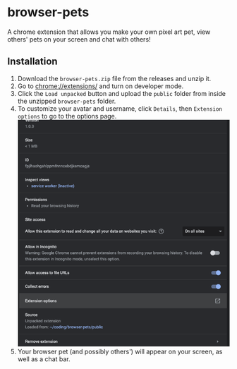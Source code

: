 # browser-pets

A chrome extension that allows you make your own pixel art pet, view others' pets on your screen and chat with others!

## Installation

1. Download the `browser-pets.zip` file from the releases and unzip it.
2. Go to [chrome://extensions/](chrome://extensions/) and turn on developer mode.
3. Click the `Load unpacked` button and upload the `public` folder from inside the unzipped `browser-pets` folder.
4. To customize your avatar and username, click `Details`, then `Extension options` to go to the options page.
   ![options page](/assets/options.png)
5. Your browser pet (and possibly others') will appear on your screen, as well as a chat bar.
